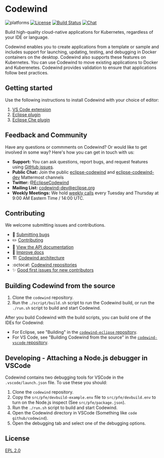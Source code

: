 # Codewind
![platforms](https://img.shields.io/badge/runtime-Java%20%7C%20Swift%20%7C%20Node-yellow.svg)
[![License](https://img.shields.io/badge/License-EPL%202.0-red.svg?label=license&logo=eclipse)](https://www.eclipse.org/legal/epl-2.0/)
[![Build Status](https://ci.eclipse.org/codewind/buildStatus/icon?job=Codewind%2Fcodewind%2Fmaster)](https://ci.eclipse.org/codewind/job/Codewind/job/codewind/job/master/)
[![Chat](https://img.shields.io/static/v1.svg?label=chat&message=mattermost&color=145dbf)](https://mattermost.eclipse.org/eclipse/channels/eclipse-codewind)

Build high-quality cloud-native applications for Kubernetes, regardless of your IDE or language.

Codewind enables you to create applications from a template or sample and includes support for launching, updating, testing, and debugging in  Docker containers on the desktop. Codewind also supports these features on Kubernetes. You can use Codewind to move existing applications to Docker and Kuberenetes. Codewind provides validation to ensure that applications follow best practices.

## Getting started

Use the following instructions to install Codewind with your choice of editor:
1. [VS Code extension](https://github.com/eclipse/codewind-vscode)
2. [Eclipse plugin](https://github.com/eclipse/codewind-eclipse)
3. [Eclipse Che plugin](https://github.com/eclipse/codewind-che-plugin)

## Feedback and Community

Have any questions or commments on Codewind? Or would like to get involved in some way? Here's how you can get in touch with us:
- **Support:** You can ask questions, report bugs, and request features using [GitHub issues](https://github.com/eclipse/codewind/issues).
- **Public Chat:** Join the public [eclipse-codewind](https://mattermost.eclipse.org/eclipse/channels/eclipse-codewind) and [eclipse-codewind-dev](https://mattermost.eclipse.org/eclipse/channels/eclipse-codewind-dev) Mattermost channels
- **Twitter:** [@EclipseCodewind](https://twitter.com/EclipseCodewind)
- **Mailing List:** [codewind-dev@eclipse.org](https://accounts.eclipse.org/mailing-list/codewind-dev)
- **Weekly Meetings:** We hold [weekly calls](https://github.com/eclipse/codewind/wiki/Codewind-Calls) every Tuesday and Thursday at 9:00 AM Eastern Time / 14:00 UTC.

## Contributing
We welcome submitting issues and contributions.
- :bug: [Submitting bugs](https://github.com/eclipse/codewind/issues)
- :pencil2: [Contributing](CONTRIBUTING.md)
- :mag_right: [View the API documentation](https://eclipse.github.io/codewind/)
- :memo: [Improve docs](https://github.com/eclipse/codewind-docs)
- :building_construction: [Codewind architecture](https://github.com/codewind-resources/design-documentation)
- :octocat: [Codewind repositories](https://github.com/eclipse?utf8=%E2%9C%93&q=codewind&type=&language=)
- :sparkles: [Good first issues for new contributors](https://github.com/eclipse/codewind/issues?q=is%3Aissue+is%3Aopen+label%3A%22good+first+issue%22)

## Building Codewind from the source
1. Clone the `codewind` repository.
2. Run the `./script/build.sh` script to run the Codewind build, or run the `./run.sh` script to build and start Codewind.

After you build Codewind with the build scripts, you can build one of the IDEs for Codewind:
- For Eclipse, see "Building" in the [`codewind-eclipse` repository](https://github.com/eclipse/codewind-eclipse/blob/master/README.md).
- For VS Code, see "Building Codewind from the source" in the [`codewind-vscode` repository](https://github.com/eclipse/codewind-vscode/blob/master/README.md).

## Developing - Attaching a Node.js debugger in VSCode
Codewind contains two debugging tools for VSCode in the `.vscode/launch.json` file.
To use these you should:
1. Clone the `codewind` repository.
2. Copy the `src/pfe/devbuild-example.env` file to `src/pfe/devbuild.env` to turn on the Node.js inspect (See `src/pfe/package.json`).
3. Run the `./run.sh` script to build and start Codewind.
4. Open the Codewind directory in VSCode (Something like `code github/codewind`).
5. Open the debugging tab and select one of the debugging options.


## License
[EPL 2.0](https://www.eclipse.org/legal/epl-2.0/)
